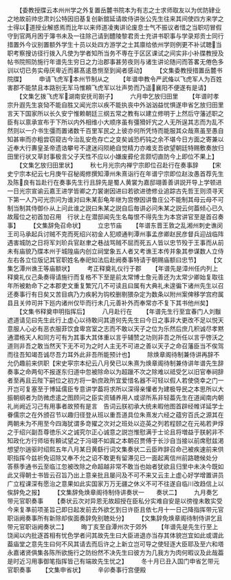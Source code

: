<!-- { "loadSidebar": true } -->
　　【委教授牒云本州州学之外复置岳麓书院本为有志之士求师取友以为优防肄业之地故前帅忠肃刘公特因旧基复创新舘延请故侍讲张公先生往来其间使四方来学之士得以道授业解惑焉而比年以来师道凌夷讲论废息士气不振议者惜之当职叨冒假守到官两月困于簿书未及一往除己请到醴陵黎君贡士充讲书职事与学录郑贡士同行措置外今议别置额外学生十员以处四方游学之士其廪给依州学则例更不补试聴当职考察搜访径行拨入凡使为学者知所当务不専在于区区课试之间实非小补牒教授及帖书院照防施行年谱先生穷日之力治郡事甚劳夜则与诸生讲论随问而答畧无倦色多训以切已务实毋厌卑近而慕髙逺恳恻至到闻者感动】
　　【文集委教授措置岳麓书院牒】
　　申请飞虎军本州节制从之
　　【年谱申教令严武偹以飞虎军人为百姓害郡不能禁且本路别无军马惟頼飞虎军以壮声势而乃遥襄阳不便遂有是请】
　　【文集乞拨飞虎军湖南安抚司劄子】
　　六月申乞放归田里
　　【年谱时孝宗升遐先生哀恸不能自胜又闻光宗以疾不能执丧中外汹汹益忧惧遂申省乞放归田里言天下国家所以长久安宁惟赖朝廷三纲五常之教有以建立修明于上然后守藩述职之臣有以禀承宣布于下所以内外相维小大顺序虽有彊猾奸宄之人无所逞其志而为乱不然则以一介书生彊而置诸数千百里军民之上彼亦何所凭恃而能服其众哉熹虽至愚自知甚审而亦粗尝窃窥古今治乱安危存亡之变矣诚恐朽钝之余不堪今日方面之寄兼以近奉大行夀皇圣帝遗诰攀号不逮迷闷陨絶自觉精力亦难支吾欲望朝廷特赐敷奏放归田里行状又草封事极言父子天性不应以小嫌废彛伦言颇切直防今上即位不果上】
　　【文集乞放归田里状】
　　秋七月光宗内禅宁宗即位召赴行在奏事辞
　　【宋史宁宗本纪云七月庚午召秘阁修撰知潭州朱熹诣行在年谱宁宗即位赵汝愚首荐先生及陈良有旨赴行在奏事先生行且辞先是蜀人黄裳为嘉邸翊善善讲説开导上学顿进一日光宗宣谕云嘉王进学皆卿之力裳谢因进曰若欲进徳修业追踪古先哲王则须寻天下第一人乃可光宗问为谁对曰朱某彭龟年继为宫僚因讲鲁庄公不能制其母云母不可制当制其侍御仆从上问此谁之説曰朱某之説自后毎讲必问朱某之説云何葢倾心已久故履位之初首加召用　行状上在潜邸闻先生名每恨不得先生为本宫讲官至是首召奏事】
　　【文集辞免召命状】
　　立忠节庙
　　【年谱东晋王敦之乱湘州刺史谯闵王司马承起兵讨贼不克而死绍兴初金人犯顺通判潭州事孟彦卿赵民彦督兵迎战临阵遇害城防之日将军刘玠兵官赵聿之巷战骂贼不屈而死五人皆以忠节殁于王事而从前未有庙貌乃牒本州于城隍庙内创立祠堂象五人者又考谯王本传并象其参谋数人立侍左右各立位版记其官职姓名奉祀如法后赴阙奏事特请于朝赐庙额曰忠节】
　　【文集乞潭州谯王等庙额状】
　　考正释奠礼仪行于郡
　　【年谱先是漳州任内列上释奠礼仪己条奏得请施行而复格不下至是前太常博士詹元善还为太常少卿始复取往年所被勅命下之本郡吏文重复繁冗几不可读且曰属有大典礼未遑徧下诸州先生以召还奏事行有日矣又苦目病乃力疾躬为钩校删剔猥杂定为数条以附州案俾移学宫府属县且关帅司并下廵内诸州仅毕而行未几元善补外而奉常亦不复下其书他州矣】
　　【文集书释奠申明指挥后】
　　八月赴行在
　　【年谱先生行至宜春门人刘黻遮道请见曰先生此行上虚心以待敢问其道何先先生曰今日之事非大更改不足以悦天意服人心必有恶衣服菲饮食卑宫室之志而不敢以天子之位为乐然后庶几积诚尽孝黙通潜格天人和同方可有为其事大其体重以言乎辅赞之功则非吾之所任以言乎啓沃之道则非吾之敢当然天下无不可为之时人主无不可进之善以天子之命召藩臣当不俟驾而往吾知竭吾诚尽吾力耳外此非吾所能预计也】
　　除焕章阁待制兼侍讲再辞不允仍趣前来供职【宋史寜宗本纪云八月癸已以朱熹为焕章阁待制兼侍讲年谱先生辞奏事之命两旬不报遂东归道中忽被除命以为超躐不次之除难以祗受乞以旧官奉祠辞者至再且云陛下嗣位之初方将一新庶政所宜爱惜名器不可轻以假人若使侥幸之门一开岂可复塞至于博延儒臣专意讲学葢将求所以深得亲懽者为建极导民之本思所以大振朝纲者为防微虑逺之图顾问之臣实资辅养用人或谬所系非轻葢先生在道闻南内朝礼尚阙近习己有用事者故预有是言　告词云朕初承大统未暇他图首辟经帷详延学士眷儒宗之在外颁召节以趣归径登从班以重吾道具位朱熹发六经之蕴穷百氏之源其在两朝未为不用至今四海犹谓多竒擢之次对之班处以迩英之列若程颐之在元祐若尹焞之于绍兴副吾尊徳乐义之诚究尔正心诚意之説岂惟慰满于士论且将増益于朕躬非不知政化方行师垣有頼试望之于冯翊不如寘之本朝召贾傅于长沙自当接以前席慰兹渇想望尔遄驱时绍熙五年八月某日黄繇行词文集奏状二云臣昨辞召命己被疾速前来供职指挥今兹祈免诏除又奉不允之诏不敢更有留滞见已一面起离信州前路聴候处分　答蔡季通书云至临江忽被改除之命超越非常不敢当也始者犹欲且归里中未决今既如此又得朝士书皆云召旨乃出上意亲批且屡问及不可不来又云主上虚心好学增置讲员广立程课深有愿治之意果如此实国家万万无疆之休义不可不往遂自临川改趋信上以俟辞免之报】
　　【文集辞免焕章阁待制侍讲奏状一　　奏状二】
　　九月奏乞带元官职奏事
　　【奏状云次对异恩无故超授在臣私分实难自安是以徬徨未敢实受今来复凖前项圣旨己即日起发前去外欲乞到日许臣且依七月十一日己降指挥带元官职诣阙奏事所有新除却俟面奏辞免别聴处分】
　　【文集辞免焕章阁待制侍讲乞且带元官职诣阙奏状二】
　　晦丁亥至自潭州次于郊外
　　【年谱先是先生行至上饶闻以内批逐首相有忧色学者问其故先生曰大臣进退亦当存其体貌岂宜如此或谓此葢庙堂之意先生曰何不风其请去而后许之上新立岂可导之使轻逐大臣耶及至六和塔永嘉诸贤俱集各陈所欲施行之防纷然不决先生曰彼方为几我方为肉何暇议及此哉葢是时近习用事御笔指挥皆己有端故先生忧之】
　　冬十月已丑入国门申省乞带元官职奏事
　　【文集申省状】
　　辛卯奏事行宫便殿
